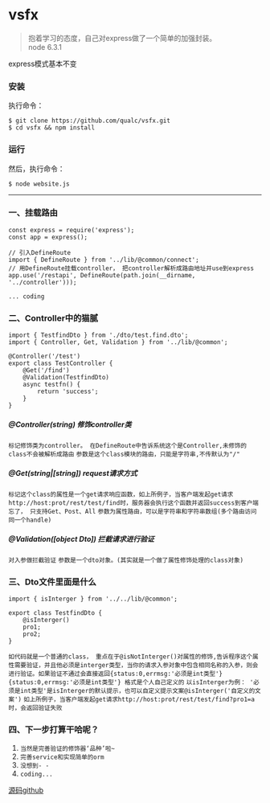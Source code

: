 
# vsfx
> 抱着学习的态度，自己对express做了一个简单的加强封装。<br/>
> node 6.3.1

express模式基本不变

### 安装
执行命令：
```
$ git clone https://github.com/qualc/vsfx.git
$ cd vsfx && npm install
```

### 运行
然后，执行命令：
```
$ node website.js
```
***
### 一、挂载路由
```
const express = require('express');
const app = express();

// 引入DefineRoute
import { DefineRoute } from '../lib/@common/connect';
// 用DefineRoute挂载controller， 把controller解析成路由地址并use到express
app.use('/restapi', DefineRoute(path.join(__dirname, '../controller')));

... coding
```

### 二、Controller中的猫腻

```
import { TestfindDto } from './dto/test.find.dto';
import { Controller, Get, Validation } from '../lib/@common';

@Controller('/test')
export class TestController {
    @Get('/find')
    @Validation(TestfindDto)
    async testfn() {
        return 'success';
    }
}
```
##### @Controller(string) 修饰controller类
`标记修饰类为controller。 在DefineRoute中告诉系统这个是Controller,未修饰的class不会被解析成路由`
`参数是这个class模块的路由，只能是字符串,不传默认为"/"`
#####  @Get(string|[string])  request请求方式
`标记这个class的属性是一个get请求响应函数，如上所例子，当客户端发起get请求http://host:prot/rest/test/find时，服务器会执行这个函数并返回success到客户端`
`忘了， 只支持Get、Post、All`
`参数为属性路由，可以是字符串和字符串数组(多个路由访问同一个handle)`
##### @Validation([object Dto]) 拦截请求进行验证
`对入参做拦截验证`
`参数是一个dto对象。(其实就是一个做了属性修饰处理的class对象)`

### 三、Dto文件里面是什么
```
import { isInterger } from '../../lib/@common';

export class TestfindDto {
    @isInterger()
    pro1;
    pro2;
}
```
`如代码就是一个普通的class， 重点在于@isNotInterger()对属性的修饰,告诉程序这个属性需要验证，并且他必须是interger类型，当你的请求入参对象中包含相同名称的入参，则会进行验证。如果验证不通过会直接返回{status:0,errmsg:'必须是int类型'}`
`{status:0,errmsg:'必须是int类型'} 格式是个人自己定义的`
`以isInterger为例： '必须是int类型'是isInterger的默认提示，也可以自定义提示文案@isInterger('自定义的文案')`
`如上所例子，当客户端发起get请求http://host:prot/rest/test/find?pro1=a时，会返回验证失败`


### 四、下一步打算干哈呢？
1. `当然是完善验证的修饰器‘品种’啦~`
2. `完善service和实现简单的orm`
3. `没想到- -`
4. `coding...`

[源码github](https://github.com/qualc/vsfx)